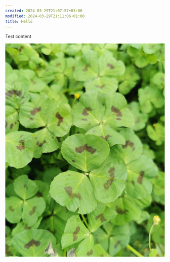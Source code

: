 ```yaml
---
created: 2024-03-29T21:07:57+01:00
modified: 2024-03-29T21:11:06+01:00
title: Hello
---
```


Test content

![Image](./8b2521e0c758f3ad211bbb86d086f734.jpg)
